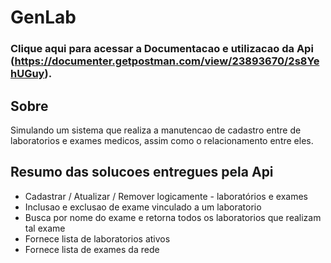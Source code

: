 # GenLab
### Clique aqui para acessar a Documentacao e utilizacao da Api (https://documenter.getpostman.com/view/23893670/2s8YehUGuy).


## Sobre
Simulando um sistema que realiza a manutencao de cadastro entre de laboratorios e exames medicos, assim como o relacionamento entre eles.

## Resumo das solucoes entregues pela Api

- Cadastrar / Atualizar / Remover logicamente - laboratórios e exames
- Inclusao e exclusao de exame vinculado a um laboratorio
- Busca por nome do exame e retorna todos os laboratorios que realizam tal exame
- Fornece lista de laboratorios ativos
- Fornece lista de exames da rede

